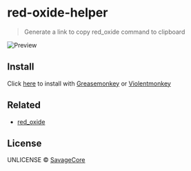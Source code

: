 # red-oxide-helper

> Generate a link to copy red_oxide command to clipboard

![Preview](https://github.com/SavageCore/red-oxide-helper/assets/171312/2cd5424e-a38d-49d0-ae52-e34d1948a1ec)


## Install

Click [here](https://github.com/SavageCore/red-oxide-helper/releases/latest/download/main.user.js) to install with [Greasemonkey](https://www.greasespot.net/) or [Violentmonkey](https://violentmonkey.github.io/)

## Related

- [red_oxide](https://github.com/DevYukine/red_oxide)


## License

UNLICENSE © [SavageCore](https://savagecore.eu)
